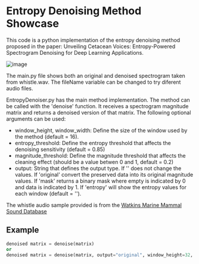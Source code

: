 
# Entropy Denoising Method Showcase

This code is a python implementation of the entropy denoising method proposed in the paper: Unveiling Cetacean Voices: Entropy-Powered Spectrogram Denoising for Deep Learning Applications.


![image](https://github.com/user-attachments/assets/7a17e894-4a2f-4825-b956-5542a23af16f)



The main.py file shows both an original and denoised spectrogram taken from whistle.wav.
The fileName variable can be changed to try diferent audio files.


EntropyDenoiser.py has the main method implementation.
The method can be called with the 'denoise' function.
It receives a spectrogram magnitude matrix and returns a denoised version of that matrix.
The following optional arguments can be used:

- window_height, window_width: Define the size of the window used by the method (default = 16).
- entropy_threshold: Define the entropy threshold that affects the denoising sensitivity (default = 0.85)
- magnitude_threshold: Define the magnitude threshold that affects the cleaning effect (should be a value betwen 0 and 1, default = 0.2)
- output:  String that defines the output type. If '' does not change the values. If 'original' convert the preserved data into its original magnitude values. If 'mask' returns a binary mask where empty is indicated by 0 and data is indicated by 1. If 'entropy' will show the entropy values for each window (default = '').

The whistle audio sample provided is from the [Watkins Marine Mammal Sound Database](https://whoicf2.whoi.edu/science/B/whalesounds/bestOf.cfm?code=BD15C)




## Example

```python
denoised matrix = denoise(matrix)
or
denoised matrix = denoise(matrix, output="original", window_height=32, window_width=32, entropy_threshold=0.95, magnitude_threshold=0.35)
```

